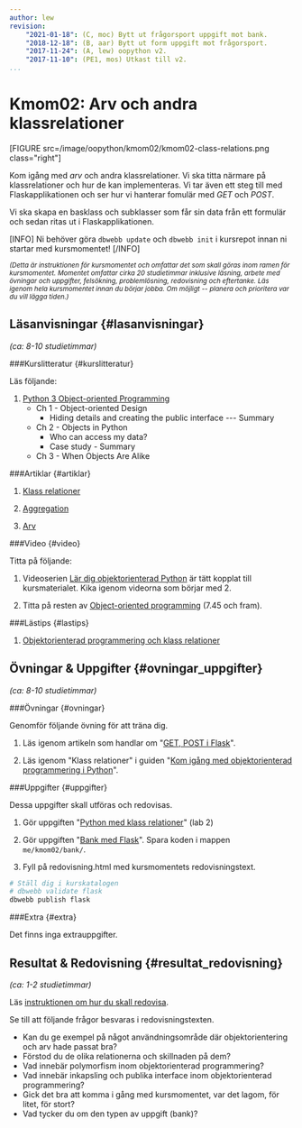 ```yaml
---
author: lew
revision:
    "2021-01-18": (C, moc) Bytt ut frågorsport uppgift mot bank.
    "2018-12-18": (B, aar) Bytt ut form uppgift mot frågorsport.
    "2017-11-24": (A, lew) oopython v2.
    "2017-11-10": (PE1, mos) Utkast till v2.
...
```

Kmom02: Arv och andra klassrelationer
====================================

[FIGURE src=/image/oopython/kmom02/kmom02-class-relations.png class="right"]

Kom igång med _arv_ och andra klassrelationer. Vi ska titta närmare på klassrelationer och hur de kan implementeras. Vi tar även ett steg till med Flaskapplikationen och ser hur vi hanterar fomulär med _GET_ och _POST_.

Vi ska skapa en basklass och subklasser som får sin data från ett formulär och sedan ritas ut i Flaskapplikationen.

<!--more-->

[INFO]
Ni behöver göra `dbwebb update` och `dbwebb init` i kursrepot innan ni startar med kursmomentet!
[/INFO]

<!-- Flytta nedan text till eget dokument/vy/block -->

<small>*(Detta är instruktionen för kursmomentet och omfattar det som skall göras inom ramen för kursmomentet. Momentet omfattar cirka 20 studietimmar inklusive läsning, arbete med övningar och uppgifter, felsökning, problemlösning, redovisning och eftertanke. Läs igenom hela kursmomentet innan du börjar jobba. Om möjligt -- planera och prioritera var du vill lägga tiden.)*</small>



Läsanvisningar  {#lasanvisningar}
---------------------------------

*(ca: 8-10 studietimmar)*


###Kurslitteratur  {#kurslitteratur}

Läs följande:

1. [Python 3 Object-oriented Programming](kunskap/boken-python3-object-oriented-programming)  
    * Ch 1 - Object-oriented Design
        - Hiding details and creating the public interface --- Summary
    * Ch 2 - Objects in Python
        - Who can access my data?
        - Case study - Summary
    * Ch 3 - When Objects Are Alike  



###Artiklar {#artiklar}

1. [Klass relationer](https://atomicobject.com/resources/oo-programming/oo-class-relationships)

1. [Aggregation](https://atomicobject.com/resources/oo-programming/object-oriented-aggregation)

1. [Arv](https://atomicobject.com/resources/oo-programming/object-oriented-interitance.)



###Video  {#video}

Titta på följande:  

1. Videoserien [Lär dig objektorienterad Python](https://www.youtube.com/playlist?list=PLKtP9l5q3ce8cmKXE9Gw1Ra0GaYufGbN7) är tätt kopplat till kursmaterialet. Kika igenom videorna som börjar med 2.

1. Titta på resten av [Object-oriented programming](https://www.youtube.com/watch?v=lbXsrHGhBAU) (7.45 och fram).  


###Lästips {#lastips}

1. [Objektorienterad programmering och klass relationer](https://python-textbok.readthedocs.io/en/1.0/Object_Oriented_Programming.html)



Övningar & Uppgifter  {#ovningar_uppgifter}
-------------------------------------------

*(ca: 8-10 studietimmar)*



###Övningar {#ovningar}

Genomför följande övning för att träna dig.

1. Läs igenom artikeln som handlar om "[GET, POST i Flask](kunskap/flask-get-post)".

1. Läs igenom "Klass relationer" i guiden "[Kom igång med objektorienterad programmering i Python](guide/kom-igang-med-objektorienterad-programmering-i-python)".  



###Uppgifter {#uppgifter}

Dessa uppgifter skall utföras och redovisas.

1. Gör uppgiften "[Python med klass relationer](uppgift/python-med-klass-relationer)" (lab 2)

1. Gör uppgiften "[Bank med Flask](uppgift/bank_med_flask)". Spara koden i mappen `me/kmom02/bank/`.

1. Fyll på redovisning.html med kursmomentets redovisningstext.

<!-- 1. Gör uppgiften "[Frågesport med Flask](uppgift/fragesport_med_flask)". Spara koden i mappen `me/kmom02/bank/`. -->
<!-- 1. Gör uppgiften "[Skapa former](uppgift/skapa-former)". Spara koden i mappen `me/flask/`. -->


```bash
# Ställ dig i kurskatalogen
# dbwebb validate flask
dbwebb publish flask
```



###Extra {#extra}

Det finns inga extrauppgifter.


Resultat & Redovisning  {#resultat_redovisning}
-----------------------------------------------

*(ca: 1-2 studietimmar)*

Läs [instruktionen om hur du skall redovisa](./../redovisa).

Se till att följande frågor besvaras i redovisningstexten.

* Kan du ge exempel på något användningsområde där objektorientering och arv hade passat bra?
* Förstod du de olika relationerna och skillnaden på dem?
* Vad innebär polymorfism inom objektorienterad programmering?
* Vad innebär inkapsling och publika interface inom objektorienterad programmering?
* Gick det bra att komma i gång med kursmomentet, var det lagom, för litet, för stort?
* Vad tycker du om den typen av uppgift (bank)?
